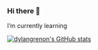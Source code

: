 ### Hi there 👋

I’m currently learning

[![dylangrenon's GitHub stats](https://github-readme-stats.vercel.app/api?username=dylangrenon)](https://github.com/dylangrenon/github-readme-stats)
